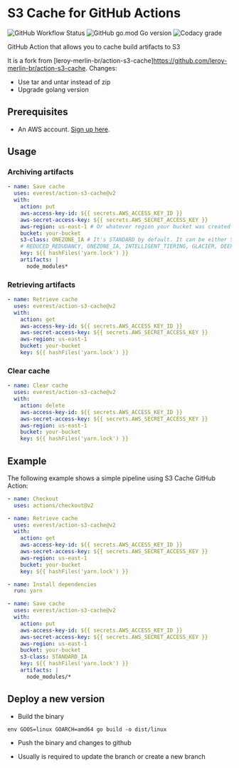 # S3 Cache for GitHub Actions
![GitHub Workflow Status](https://img.shields.io/github/workflow/status/leroy-merlin-br/action-s3-cache/Build%20and%20publish?style=flat-square) ![GitHub go.mod Go version](https://img.shields.io/github/go-mod/go-version/leroy-merlin-br/action-s3-cache?style=flat-square) ![Codacy grade](https://img.shields.io/codacy/grade/71fc49e81b654ddfa1379a2c50f6ea8a?style=flat-square)

GitHub Action that allows you to cache build artifacts to S3

It is a fork from [leroy-merlin-br/action-s3-cache]https://github.com/leroy-merlin-br/action-s3-cache.
Changes:
- Use tar and untar instead of zip
- Upgrade golang version

## Prerequisites
- An AWS account. [Sign up here](https://aws.amazon.com/pt/resources/create-account/).

## Usage


### Archiving artifacts

```yml
- name: Save cache
  uses: everest/action-s3-cache@v2
  with:
    action: put
    aws-access-key-id: ${{ secrets.AWS_ACCESS_KEY_ID }}
    aws-secret-access-key: ${{ secrets.AWS_SECRET_ACCESS_KEY }}
    aws-region: us-east-1 # Or whatever region your bucket was created
    bucket: your-bucket
    s3-class: ONEZONE_IA # It's STANDARD by default. It can be either STANDARD, 
    # REDUCED_REDUDANCY, ONEZONE_IA, INTELLIGENT_TIERING, GLACIER, DEEP_ARCHIVE or STANDARD_IA.
    key: ${{ hashFiles('yarn.lock') }}
    artifacts: |
      node_modules*
```

### Retrieving artifacts

```yml
- name: Retrieve cache
  uses: everest/action-s3-cache@v2
  with:
    action: get
    aws-access-key-id: ${{ secrets.AWS_ACCESS_KEY_ID }}
    aws-secret-access-key: ${{ secrets.AWS_SECRET_ACCESS_KEY }}
    aws-region: us-east-1
    bucket: your-bucket
    key: ${{ hashFiles('yarn.lock') }}
```

### Clear cache

```yml
- name: Clear cache
  uses: everest/action-s3-cache@v2
  with:
    action: delete
    aws-access-key-id: ${{ secrets.AWS_ACCESS_KEY_ID }}
    aws-secret-access-key: ${{ secrets.AWS_SECRET_ACCESS_KEY }}
    aws-region: us-east-1
    bucket: your-bucket
    key: ${{ hashFiles('yarn.lock') }}
```

## Example

The following example shows a simple pipeline using S3 Cache GitHub Action:


```yml
- name: Checkout
  uses: actions/checkout@v2

- name: Retrieve cache
  uses: everest/action-s3-cache@v2
  with:
    action: get
    aws-access-key-id: ${{ secrets.AWS_ACCESS_KEY_ID }}
    aws-secret-access-key: ${{ secrets.AWS_SECRET_ACCESS_KEY }}
    aws-region: us-east-1
    bucket: your-bucket
    key: ${{ hashFiles('yarn.lock') }}

- name: Install dependencies
  run: yarn

- name: Save cache
  uses: everest/action-s3-cache@v2
  with:
    action: put
    aws-access-key-id: ${{ secrets.AWS_ACCESS_KEY_ID }}
    aws-secret-access-key: ${{ secrets.AWS_SECRET_ACCESS_KEY }}
    aws-region: us-east-1
    bucket: your-bucket
    s3-class: STANDARD_IA
    key: ${{ hashFiles('yarn.lock') }}
    artifacts: |
      node_modules/*
```

## Deploy a new version

- Build the binary 
```
env GOOS=linux GOARCH=amd64 go build -o dist/linux
```

- Push the binary and changes to github

- Usually is required to update the branch or create a new branch

